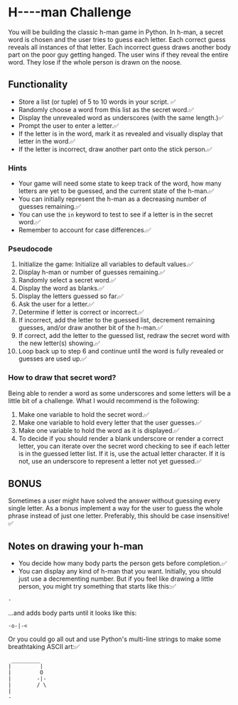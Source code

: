 # H----man Challenge 

You will be building the classic h-man game in Python. In h-man, a secret word is chosen and the user tries to guess each letter. Each correct guess reveals all instances of that letter. Each incorrect guess draws another body part on the poor guy getting hanged. The user wins if they reveal the entire word. They lose if the whole person is drawn on the noose.

## Functionality

* Store a list (or tuple) of 5 to 10 words in your script. ✅
* Randomly choose a word from this list as the secret word.✅
* Display the unrevealed word as underscores (with the same length.)✅
* Prompt the user to enter a letter.✅
* If the letter is in the word, mark it as revealed and visually display that letter in the word.✅
* If the letter is incorrect, draw another part onto the stick person.✅

### Hints

* Your game will need some state to keep track of the word, how many letters are yet to be guessed, and the current state of the h-man.✅
* You can initially represent the h-man as a decreasing number of guesses remaining.✅
* You can use the `in` keyword to test to see if a letter is in the secret word.✅
* Remember to account for case differences.✅

### Pseudocode

1. Initialize the game: Initialize all variables to default values.✅
2. Display h-man or number of guesses remaining.✅
3. Randomly select a secret word.✅
4. Display the word as blanks.✅
5. Display the letters guessed so far.✅
6. Ask the user for a letter.✅
7. Determine if letter is correct or incorrect.✅
8. If incorrect, add the letter to the guessed list, decrement remaining guesses, and/or draw another bit of the h-man.✅
9. If correct, add the letter to the guessed list, redraw the secret word with the new letter(s) showing.✅
10. Loop back up to step 6 and continue until the word is fully revealed or guesses are used up.✅

### How to draw that secret word?

Being able to render a word as some underscores and some letters will be a little bit of a challenge. What I would recommend is the following:

1. Make one variable to hold the secret word.✅
2. Make one variable to hold every letter that the user guesses.✅
3. Make one variable to hold the word as it is displayed.✅
4. To decide if you should render a blank underscore or render a correct letter, you can iterate over the secret word checking to see if each letter is in the guessed letter list. If it is, use the actual letter character. If it is not, use an underscore to represent a letter not yet guessed.✅

## BONUS

Sometimes a user might have solved the answer without guessing every single letter. As a bonus implement a way for the user to guess the whole phrase instead of just one letter. Preferably, this should be case insensitive!✅


## Notes on drawing your h-man

* You decide how many body parts the person gets before completion.✅
* You can display any kind of h-man that you want. Initially, you should just use a decrementing number. But if you feel like drawing a little person, you might try something that starts like this:✅

```
-
```

...and adds body parts until it looks like this:
```
-o-|-<
```

Or you could go all out and use Python's multi-line strings to make some breathtaking ASCII art:✅

```
 _________
|         |
|         O
|        -|-
|        / \
|
-
```